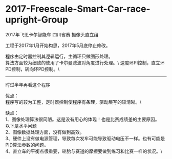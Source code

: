  
# 2017-Freescale-Smart-Car-race-upright-Group

2017年飞思卡尔智能车 四川省赛 摄像头直立组 

工程于2017年1月开始构思，2017年5月底停止修改。

程序由定时器控制其逻辑运行，主循环只做图形处理。\
算法方面较为细致的使用了卡尔曼滤波对角度进行处理。\ 
速度环PI控制，直立环PD控制，转向环PD控制。\

------------------------------------------------------

时过半年再看这个程序

优点：\
程序写的较为工整，定时器控制使程序有条理，驱动层写的较清晰。\

缺点：\
1、图像处理算法很简陋。这是没有用心的体现！也是比赛成绩差的主要原因。\
以下是水平问题\
2、图像数据处理方面，没有做到高效。\
3、硬件上没有做电源管理，导致每次发车可能导致驱动电压不一样。也有可能是PID算法参数的问题。\
4、直立车的平衡点很重要，轮胎与赛道的摩擦要做到练习和比赛一样的状况。\
